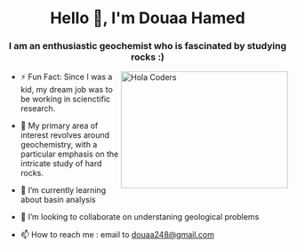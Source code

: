 <h1 align="center">Hello 👋, I'm Douaa Hamed</h1>
<h3 align="center"> I am an enthusiastic geochemist who is fascinated by studying rocks :) </h3>

<img align="right" src="https://user-images.githubusercontent.com/105376349/167888404-67b379ac-5a42-48eb-a602-efb6777776ee.gif" alt="Hola Coders" width="300" height="210"/>



- ⚡ Fun Fact: Since I was a kid, my dream job was to be working in scienctific research.
 
- 👀 My primary area of interest revolves around geochemistry, with a particular emphasis on the intricate study of hard rocks.
 
- 🌱 I’m currently learning about basin analysis

- 💞️ I’m looking to collaborate on understaning geological problems

- 📫 How to reach me : email to douaa248@gmail.com

<!---
DouaaHamed/DouaaHamed is a ✨ special ✨ repository because its `README.md` (this file) appears on your GitHub profile.
You can click the Preview link to take a look at your changes.
--->
